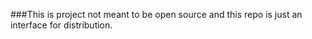 
###This is project not meant to be open source and this repo is just an interface for distribution.
